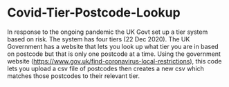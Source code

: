 # Covid-Tier-Postcode-Lookup
In response to the ongoing pandemic the UK Govt set up a tier system based on risk. The system has four tiers (22 Dec 2020). The UK Government has a website that lets you look up what tier you are in based on postcode but that is only one postcode at a time. Using the government website (https://www.gov.uk/find-coronavirus-local-restrictions), this code lets you upload a csv file of postcodes then creates a new csv which matches those postcodes to their relevant tier. 
